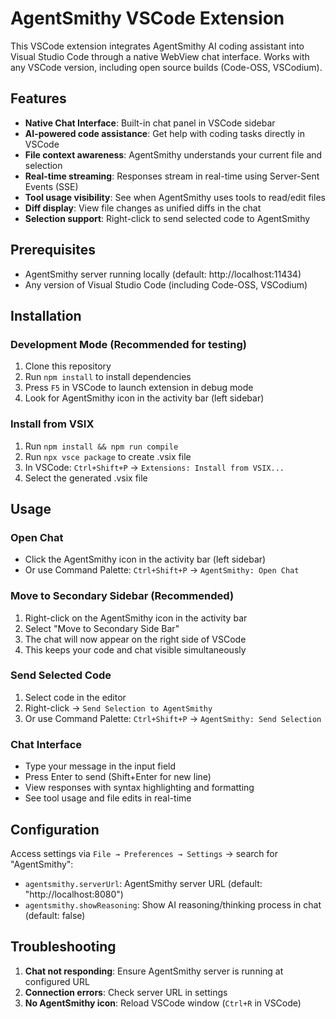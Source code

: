 # AgentSmithy VSCode Extension

This VSCode extension integrates AgentSmithy AI coding assistant into Visual Studio Code through a native WebView chat interface. Works with any VSCode version, including open source builds (Code-OSS, VSCodium).

## Features

- **Native Chat Interface**: Built-in chat panel in VSCode sidebar
- **AI-powered code assistance**: Get help with coding tasks directly in VSCode
- **File context awareness**: AgentSmithy understands your current file and selection
- **Real-time streaming**: Responses stream in real-time using Server-Sent Events (SSE)
- **Tool usage visibility**: See when AgentSmithy uses tools to read/edit files
- **Diff display**: View file changes as unified diffs in the chat
- **Selection support**: Right-click to send selected code to AgentSmithy

## Prerequisites

- AgentSmithy server running locally (default: http://localhost:11434)
- Any version of Visual Studio Code (including Code-OSS, VSCodium)

## Installation

### Development Mode (Recommended for testing)
1. Clone this repository
2. Run `npm install` to install dependencies
3. Press `F5` in VSCode to launch extension in debug mode
4. Look for AgentSmithy icon in the activity bar (left sidebar)

### Install from VSIX
1. Run `npm install && npm run compile`
2. Run `npx vsce package` to create .vsix file
3. In VSCode: `Ctrl+Shift+P` → `Extensions: Install from VSIX...`
4. Select the generated .vsix file

## Usage

### Open Chat
- Click the AgentSmithy icon in the activity bar (left sidebar)
- Or use Command Palette: `Ctrl+Shift+P` → `AgentSmithy: Open Chat`

### Move to Secondary Sidebar (Recommended)
1. Right-click on the AgentSmithy icon in the activity bar
2. Select "Move to Secondary Side Bar"
3. The chat will now appear on the right side of VSCode
4. This keeps your code and chat visible simultaneously

### Send Selected Code
1. Select code in the editor
2. Right-click → `Send Selection to AgentSmithy`
3. Or use Command Palette: `Ctrl+Shift+P` → `AgentSmithy: Send Selection`

### Chat Interface
- Type your message in the input field
- Press Enter to send (Shift+Enter for new line)
- View responses with syntax highlighting and formatting
- See tool usage and file edits in real-time

## Configuration

Access settings via `File → Preferences → Settings` → search for "AgentSmithy":

- `agentsmithy.serverUrl`: AgentSmithy server URL (default: "http://localhost:8080")
- `agentsmithy.showReasoning`: Show AI reasoning/thinking process in chat (default: false)

## Troubleshooting

1. **Chat not responding**: Ensure AgentSmithy server is running at configured URL
2. **Connection errors**: Check server URL in settings
3. **No AgentSmithy icon**: Reload VSCode window (`Ctrl+R` in VSCode)
